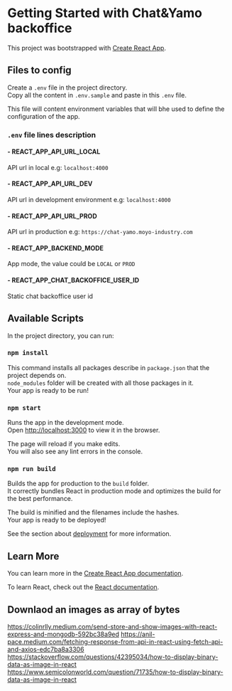 # Getting Started with Chat&Yamo backoffice

This project was bootstrapped with [Create React App](https://github.com/facebook/create-react-app).

## Files to config
Create a `.env` file in the project directory.\
Copy all the content in `.env.sample` and paste in this `.env` file.

This file will content environment variables that will bhe used to define the configuration of the app.

### `.env` file lines description

#### - REACT_APP_API_URL_LOCAL
API url in local e.g: `localhost:4000`

#### - REACT_APP_API_URL_DEV
API url in development environment e.g: `localhost:4000`

#### - REACT_APP_API_URL_PROD
API url in production e.g: `https://chat-yamo.moyo-industry.com`

#### - REACT_APP_BACKEND_MODE
App mode, the value could be `LOCAL` or `PROD`

#### - REACT_APP_CHAT_BACKOFFICE_USER_ID
Static chat backoffice user id

## Available Scripts

In the project directory, you can run:

### `npm install`

This command installs all packages describe in `package.json` that the project depends on.\
`node_modules` folder will be created with all those packages in it.\
Your app is ready to be run!

### `npm start`

Runs the app in the development mode.\
Open [http://localhost:3000](http://localhost:3000) to view it in the browser.

The page will reload if you make edits.\
You will also see any lint errors in the console.

### `npm run build`

Builds the app for production to the `build` folder.\
It correctly bundles React in production mode and optimizes the build for the best performance.

The build is minified and the filenames include the hashes.\
Your app is ready to be deployed!

See the section about [deployment](https://facebook.github.io/create-react-app/docs/deployment) for more information.

## Learn More

You can learn more in the [Create React App documentation](https://facebook.github.io/create-react-app/docs/getting-started).

To learn React, check out the [React documentation](https://reactjs.org/).

## Downlaod an images as array of bytes

https://colinrlly.medium.com/send-store-and-show-images-with-react-express-and-mongodb-592bc38a9ed
https://anil-pace.medium.com/fetching-response-from-api-in-react-using-fetch-api-and-axios-edc7ba8a3306
https://stackoverflow.com/questions/42395034/how-to-display-binary-data-as-image-in-react
https://www.semicolonworld.com/question/71735/how-to-display-binary-data-as-image-in-react
